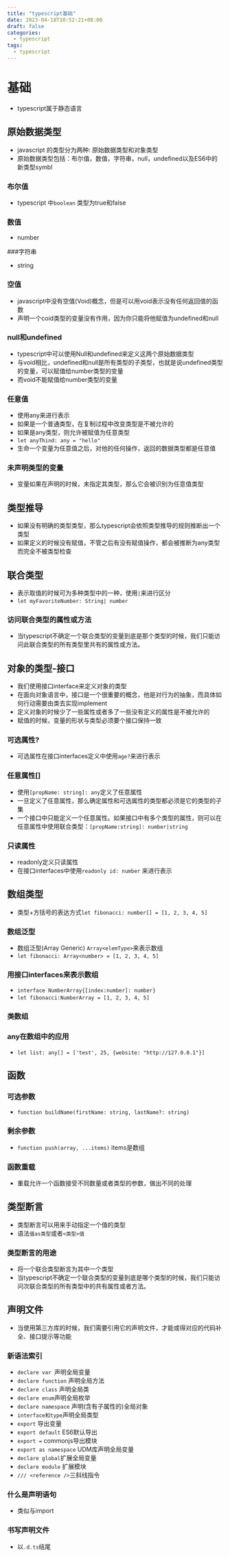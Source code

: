 ```yaml
---
title: "typescript基础"
date: 2023-04-18T10:52:21+08:00
draft: false
categories:
  - typescript
tags:
  - typescript
---
```


<!--more-->

# 基础

*   typescript属于静态语言

## 原始数据类型

*   javascript 的类型分为两种: 原始数据类型和对象类型
*   原始数据类型包括：布尔值，数值，字符串，null，undefined以及ES6中的新类型symbl

### 布尔值

*   typescript 中`boolean` 类型为true和false

### 数值

*   number

\###字符串

*   string

### 空值

*   javascript中没有空值(Void)概念，但是可以用void表示没有任何返回值的函数
*   声明一个coid类型的变量没有作用，因为你只能将他赋值为undefined和null

### null和undefined

*   typescript中可以使用Null和undefined来定义这两个原始数据类型
*   与void相比，undefined和null是所有类型的子类型，也就是说undefined类型的变量，可以赋值给number类型的变量
*   而void不能赋值给number类型的变量

### 任意值

*   使用any来进行表示
*   如果是一个普通类型，在复制过程中改变类型是不被允许的
*   如果是any类型，则允许被赋值为任意类型
*   `let anyThind: any = "hello"`
*   生命一个变量为任意值之后，对他的任何操作，返回的数据类型都是任意值

### 未声明类型的变量

*   变量如果在声明的时候，未指定其类型，那么它会被识别为任意值类型

## 类型推导

*   如果没有明确的类型类型，那么typescript会依照类型推导的规则推断出一个类型
*   如果定义的时候没有赋值，不管之后有没有赋值操作，都会被推断为any类型而完全不被类型检查

## 联合类型

*   表示取值的时候可为多种类型中的一种，使用`|`来进行区分
*   `let myFavoriteNumber: String| number`

### 访问联合类型的属性或方法

*   当typescript不确定一个联合类型的变量到底是那个类型的时候，我们只能访问此联合类型的所有类型里共有的属性或方法。

## 对象的类型-接口

*   我们使用接口interface来定义对象的类型
*   在面向对象语言中，接口是一个很重要的概念，他是对行为的抽象，而具体如何行动需要由类去实现implement
*   定义对象的时候少了一些属性或者多了一些没有定义的属性是不被允许的
*   赋值的时候，变量的形状与类型必须要个接口保持一致

### 可选属性?

*   可选属性在接口interfaces定义中使用`age?`来进行表示

### 任意属性\[]

*   使用`[propName: string]: any`定义了任意属性
*   一旦定义了任意属性，那么确定属性和可选属性的类型都必须是它的类型的子集
*   一个接口中只能定义一个任意属性。如果接口中有多个类型的属性，则可以在任意属性中使用联合类型：`[propName:string]: number|string`

### 只读属性

*   readonly定义只读属性
*   在接口interfaces中使用`readonly id: number` 来进行表示

## 数组类型

*   类型+方括号的表达方式`let fibonacci: number[] = [1, 2, 3, 4, 5]`

### 数组泛型

*   数组泛型(Array Generic) `Array<elemType>`来表示数组
*   `let fibonacci: Array<number> = [1, 2, 3, 4, 5]`

### 用接口interfaces来表示数组

*   `interface NumberArray{[index:number]: number}`
*   `let fibonacci:NumberArray = [1, 2, 3, 4, 5]`

### 类数组

### any在数组中的应用

*   `let list: any[] = ['test', 25, {website: "http://127.0.0.1"}]`

## 函数

### 可选参数

*   `function buildName(firstName: string, lastName?: string)`

### 剩余参数

*   `function push(array, ...items)` items是数组

### 函数重载

*   重载允许一个函数接受不同数量或者类型的参数，做出不同的处理

## 类型断言

*   类型断言可以用来手动指定一个值的类型
*   语法`值as类型`或者`<类型>值`

### 类型断言的用途

*   将一个联合类型断言为其中一个类型
*   当typescript不确定一个联合类型的变量到底是哪个类型的时候，我们只能访问次联合类型的所有类型中的共有属性或者方法。

## 声明文件

*   当使用第三方库的时候，我们需要引用它的声明文件，才能或得对应的代码补全、接口提示等功能

### 新语法索引

*   `declare var `声明全局变量
*   `declare function` 声明全局方法
*   `declare class` 声明全局类
*   `declare enum`声明全局枚举
*   `declare namespace` 声明(含有子属性的)全局对象
*   `interface和type`声明全局类型
*   `export` 导出变量
*   `export default` ES6默认导出
*   `export =` commonjs导出模块
*   `export as namespace` UDM库声明全局变量
*   `declare global`扩展全局变量
*   `declare module` 扩展模块
*   `/// <reference />`三斜线指令

### 什么是声明语句

*   类似与import

### 书写声明文件

*   以`.d.ts`结尾

